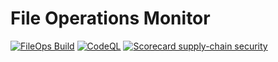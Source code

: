 # File Operations Monitor

[![FileOps Build](https://github.com/jwileyfl/FileOps/actions/workflows/FileOps_Build.yml/badge.svg)](https://github.com/jwileyfl/FileOps/actions/workflows/FileOps_Build.yml)
[![CodeQL](https://github.com/jwileyfl/FileOps/actions/workflows/codeql.yml/badge.svg)](https://github.com/jwileyfl/FileOps/actions/workflows/codeql.yml)
[![Scorecard supply-chain security](https://github.com/jwileyfl/FileOps/actions/workflows/scorecard.yml/badge.svg)](https://github.com/jwileyfl/FileOps/actions/workflows/scorecard.yml)
